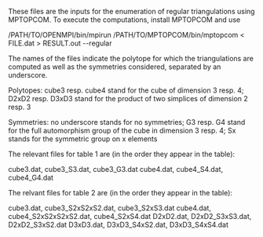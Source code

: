These files are the inputs for the enumeration of regular triangulations using MPTOPCOM.
To execute the computations, install MPTOPCOM and use

/PATH/TO/OPENMPI/bin/mpirun /PATH/TO/MPTOPCOM/bin/mptopcom < FILE.dat > RESULT.out --regular

The names of the files indicate the polytope for which the triangulations are computed as well as the symmetries considered, separated by an underscore.

Polytopes:
cube3 resp. cube4 stand for the cube of dimension 3 resp. 4;
D2xD2 resp. D3xD3 stand for the product of two simplices of dimension 2 resp. 3

Symmetries:
no underscore stands for no symmetries;
G3 resp. G4 stand for the full automorphism group of the cube in dimension 3 resp. 4;
Sx stands for the symmetric group on x elements

The relevant files for table 1 are (in the order they appear in the table):

cube3.dat, cube3_S3.dat, cube3_G3.dat
cube4.dat, cube4_S4.dat, cube4_G4.dat

The relvant files for table 2 are (in the order they appear in the table):

cube3.dat, cube3_S2xS2xS2.dat, cube3_S2xS3.dat
cube4.dat, cube4_S2xS2xS2xS2.dat, cube4_S2xS4.dat
D2xD2.dat, D2xD2_S3xS3.dat, D2xD2_S3xS2.dat
D3xD3.dat, D3xD3_S4xS2.dat, D3xD3_S4xS4.dat
